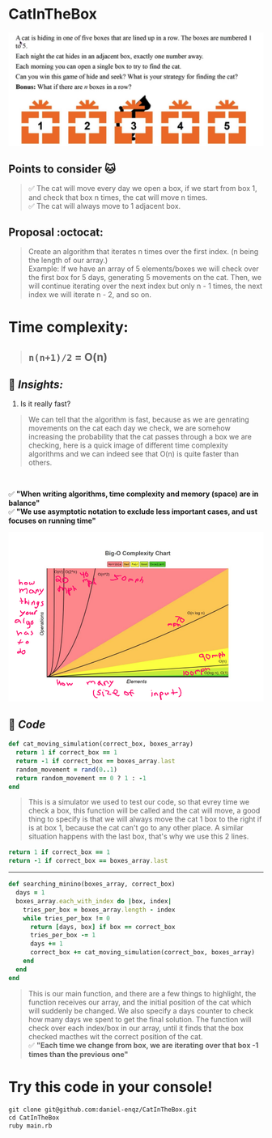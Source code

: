 # CatInTheBox
<p align="center">
  <img src="assets/image.png" />
</p>

## Points to consider 🐱
> ✅ The cat will move every day we open a box, if we start from box 1, and check that box n times, the cat will move n times.<br>
> ✅ The cat will always move to 1 adjacent box. <br>


## Proposal :octocat:
> Create an algorithm that iterates n times over the first index. (n being the length of our array.) <br>
> Example: If we have an array of 5 elements/boxes we will check over the first box for 5 days, generating 5 movements on the cat.
> Then, we will continue iterating over the next index but only n - 1 times, the next index we will iterate n - 2, and so on.

# Time complexity:
> ## `n(n+1)/2` = O(n)

## 🧦 **_Insights:_** 
1. Is it really fast?
> We can tell that the algorithm is fast, because as we are genrating movements on the cat each day we check, we are somehow increasing the probability that the cat passes through a box we are checking, here is a quick image of different time complexity algorithms and we can indeed see that O(n) is quite faster than others.
<br>

✅ **"When writing algorithms, time complexity and memory (space) are in balance"** <br>
✅ **"We use asymptotic notation to exclude less important cases, and ust focuses on running time"**

<p align="center">
  <img src="assets/complexity.png" />
</p>

## 🧦 **_Code_** 
```ruby
def cat_moving_simulation(correct_box, boxes_array)
  return 1 if correct_box == 1
  return -1 if correct_box == boxes_array.last
  random_movement = rand(0..1)
  return random_movement == 0 ? 1 : -1
end
```
> This is a simulator we used to test our code, so that evrey time we check a box, this function will be called and the cat will move, a good thing to specify is that we will always move the cat 1 box to the right if is at box 1, because the cat can't go to any other place. A similar situation happens with the last box, that's why we use this 2 lines.
```ruby
return 1 if correct_box == 1
return -1 if correct_box == boxes_array.last
```
<hr>

```ruby
def searching_minino(boxes_array, correct_box)
  days = 1
  boxes_array.each_with_index do |box, index|
    tries_per_box = boxes_array.length - index
    while tries_per_box != 0
      return [days, box] if box == correct_box
      tries_per_box -= 1
      days += 1
      correct_box += cat_moving_simulation(correct_box, boxes_array)
    end
  end
end
```
> This is our main function, and there are a few things to highlight, the function receives our array, and the initial position of the cat which will suddenly be changed. We also specify a days counter to check how many days we spent to get the final solution. The function will check over each index/box in our array, until it finds that the box checked macthes wit the correct position of the cat. <br>
> ✅ **"Each time we change from box, we are iterating over that box -1 times than the previous one"**

# Try this code in your console!
```
git clone git@github.com:daniel-enqz/CatInTheBox.git
cd CatInTheBox
ruby main.rb
```


